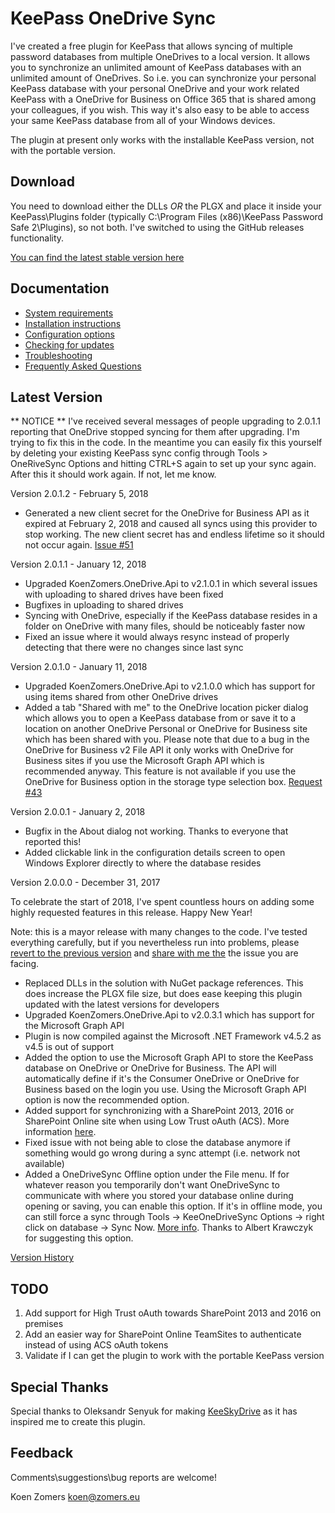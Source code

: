 # KeePass OneDrive Sync

I've created a free plugin for KeePass that allows syncing of multiple password databases from multiple OneDrives to a local version. It allows you to synchronize an unlimited amount of KeePass databases with an unlimited amount of OneDrives. So i.e. you can synchronize your personal KeePass database with your personal OneDrive and your work related KeePass with a OneDrive for Business on Office 365 that is shared among your colleagues, if you wish. This way it's also easy to be able to access your same KeePass database from all of your Windows devices.

The plugin at present only works with the installable KeePass version, not with the portable version.

## Download ##
You need to download either the DLLs *OR* the PLGX and place it inside your KeePass\Plugins folder (typically C:\Program Files (x86)\KeePass Password Safe 2\Plugins), so not both. I've switched to using the GitHub releases functionality.

[You can find the latest stable version here](../../releases/latest)

## Documentation ##
- [System requirements](./SystemRequirements.md)
- [Installation instructions](./Installaton%20Instructions.md)
- [Configuration options](./Configuration.md)
- [Checking for updates](./UpdateCheck.md)
- [Troubleshooting](./Troubleshooting.md)
- [Frequently Asked Questions](./Faq.md)

## Latest Version

** NOTICE **
I've received several messages of people upgrading to 2.0.1.1 reporting that OneDrive stopped syncing for them after upgrading. I'm trying to fix this in the code. In the meantime you can easily fix this yourself by deleting your existing KeePass sync config through Tools > OneRiveSync Options and hitting CTRL+S again to set up your sync again. After this it should work again. If not, let me know.

Version 2.0.1.2 - February 5, 2018

- Generated a new client secret for the OneDrive for Business API as it expired at February 2, 2018 and caused all syncs using this provider to stop working. The new client secret has and endless lifetime so it should not occur again. [Issue #51](../../issues/51)

Version 2.0.1.1 - January 12, 2018

- Upgraded KoenZomers.OneDrive.Api to v2.1.0.1 in which several issues with uploading to shared drives have been fixed
- Bugfixes in uploading to shared drives
- Syncing with OneDrive, especially if the KeePass database resides in a folder on OneDrive with many files, should be noticeably faster now
- Fixed an issue where it would always resync instead of properly detecting that there were no changes since last sync

Version 2.0.1.0 - January 11, 2018

- Upgraded KoenZomers.OneDrive.Api to v2.1.0.0 which has support for using items shared from other OneDrive drives
- Added a tab "Shared with me" to the OneDrive location picker dialog which allows you to open a KeePass database from or save it to a location on another OneDrive Personal or OneDrive for Business site which has been shared with you. Please note that due to a bug in the OneDrive for Business v2 File API it only works with OneDrive for Business sites if you use the Microsoft Graph API which is recommended anyway. This feature is not available if you use the OneDrive for Business option in the storage type selection box. [Request #43](../../issues/43)

Version 2.0.0.1 - January 2, 2018

- Bugfix in the About dialog not working. Thanks to everyone that reported this!
- Added clickable link in the configuration details screen to open Windows Explorer directly to where the database resides

Version 2.0.0.0 - December 31, 2017

To celebrate the start of 2018, I've spent countless hours on adding some highly requested features in this release. Happy New Year!

Note: this is a mayor release with many changes to the code. I've tested everything carefully, but if you nevertheless run into problems, please [revert to the previous version](../../releases/tag/1.8.3.0) and [share with me the](../../issues/new) the issue you are facing.

- Replaced DLLs in the solution with NuGet package references. This does increase the PLGX file size, but does ease keeping this plugin updated with the latest versions for developers
- Upgraded KoenZomers.OneDrive.Api to v2.0.3.1 which has support for the Microsoft Graph API
- Plugin is now compiled against the Microsoft .NET Framework v4.5.2 as v4.5 is out of support
- Added the option to use the Microsoft Graph API to store the KeePass database on OneDrive or OneDrive for Business. The API will automatically define if it's the Consumer OneDrive or OneDrive for Business based on the login you use. Using the Microsoft Graph API option is now the recommended option.
- Added support for synchronizing with a SharePoint 2013, 2016 or SharePoint Online site when using Low Trust oAuth (ACS). More information [here](./Configuration.md#sharepoint-2013-2016-and-sharepoint-online-support).
- Fixed issue with not being able to close the database anymore if something would go wrong during a sync attempt (i.e. network not available)
- Added a OneDriveSync Offline option under the File menu. If for whatever reason you temporarily don't want OneDriveSync to communicate with where you stored your database online during opening or saving, you can enable this option. If it's in offline mode, you can still force a sync through Tools -> KeeOneDriveSync Options -> right click on database -> Sync Now. [More info](./Configuration.md#offline-mode). Thanks to Albert Krawczyk for suggesting this option.

[Version History](./VersionHistory.md)

## TODO

1. Add support for High Trust oAuth towards SharePoint 2013 and 2016 on premises
2. Add an easier way for SharePoint Online TeamSites to authenticate instead of using ACS oAuth tokens
3. Validate if I can get the plugin to work with the portable KeePass version

## Special Thanks

Special thanks to Oleksandr Senyuk for making [KeeSkyDrive](http://sourceforge.net/projects/keeskydrive/) as it has inspired me to create this plugin.

## Feedback

Comments\suggestions\bug reports are welcome!

Koen Zomers
koen@zomers.eu
